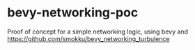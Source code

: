 # bevy-networking-poc

Proof of concept for a simple networking logic, using bevy and https://github.com/smokku/bevy_networking_turbulence
